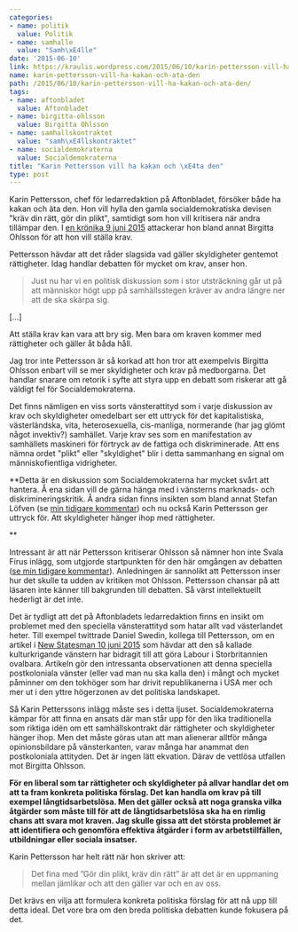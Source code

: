 ```yaml
---
categories:
- name: politik
  value: Politik
- name: samhalle
  value: "Samh\xE4lle"
date: '2015-06-10'
link: https://kraulis.wordpress.com/2015/06/10/karin-pettersson-vill-ha-kakan-och-ata-den/
name: karin-pettersson-vill-ha-kakan-och-ata-den
path: /2015/06/10/karin-pettersson-vill-ha-kakan-och-ata-den/
tags:
- name: aftonbladet
  value: Aftonbladet
- name: birgitta-ohlsson
  value: Birgitta Ohlsson
- name: samhallskontraktet
  value: "samh\xE4llskontraktet"
- name: socialdemokraterna
  value: Socialdemokraterna
title: "Karin Pettersson vill ha kakan och \xE4ta den"
type: post
---
```

Karin Pettersson, chef för ledarredaktion på Aftonbladet, försöker både ha kakan och äta den. Hon vill hylla den gamla socialdemokratiska devisen "kräv din rätt, gör din plikt", samtidigt som hon vill kritisera när andra tillämpar den. I [en krönika 9 juni 2015](http://www.aftonbladet.se/ledare/ledarkronika/karinpettersson/article20931714.ab) attackerar hon bland annat Birgitta Ohlsson för att hon vill ställa krav.

Pettersson hävdar att det råder slagsida vad gäller skyldigheter gentemot rättigheter. Idag handlar debatten för mycket om krav, anser hon.

> Just nu har vi en politisk diskussion som i stor ­utsträckning går ut på att människor högt upp på samhällsstegen kräver av andra längre ner att de ska skärpa sig.

[...]

Att ställa krav kan vara att bry sig. Men bara om kraven kommer med rättigheter och gäller åt båda håll.

Jag tror inte Pettersson är så korkad att hon tror att exempelvis Birgitta Ohlsson enbart vill se mer skyldigheter och krav på medborgarna. Det handlar snarare om retorik i syfte att styra upp en debatt som riskerar att gå väldigt fel för Socialdemokraterna.



Det finns nämligen en viss sorts vänsterattityd som i varje diskussion av krav och skyldigheter omedelbart ser ett uttryck för det kapitalistiska, västerländska, vita, heterosexuella, cis-manliga, normerande (har jag glömt något invektiv?) samhället. Varje krav ses som en manifestation av samhällets maskineri för förtryck av de fattiga och diskriminerade. Att ens nämna ordet "plikt" eller "skyldighet" blir i detta sammanhang en signal om människofientliga vidrigheter.

**Detta är en diskussion som Socialdemokraterna har mycket svårt att hantera. Å ena sidan vill de gärna hänga med i vänsterns marknads- och diskrimineringskritik. Å andra sidan finns insikten som bland annat Stefan Löfven (se [min tidigare kommentar](/2015/05/29/stefan-lovfen-har-ratt-gor-din-plikt-krav-din-ratt/)) och nu också Karin Pettersson ger uttryck för. Att skyldigheter hänger ihop med rättigheter.

**

Intressant är att när Pettersson kritiserar Ohlsson så nämner hon inte Svala Firus inlägg, som utgjorde startpunkten för den här omgången av debatten ([se min tidigare kommentar](/2015/06/02/samhallskontraktet-som-vinnande-politisk-strategi/)). Anledningen är sannolikt att Pettersson inser hur det skulle ta udden av kritiken mot Ohlsson. Pettersson chansar på att läsaren inte känner till bakgrunden till debatten. Så värst intellektuellt hederligt är det inte.

Det är tydligt att det på Aftonbladets ledarredaktion finns en insikt om problemet med den speciella vänsterattityd som hatar allt vad västerlandet heter. Till exempel twittrade Daniel Swedin, kollega till Pettersson, om en artikel i [New Statesman 10 juni 2015](http://www.newstatesman.com/politics/2015/06/culture-wars-left-have-contributed-labour-becoming-unelectable) som hävdar att den så kallade kulturkrigande vänstern har bidragit till att göra Labour i Storbritannien ovalbara. Artikeln gör den intressanta observationen att denna speciella postkoloniala vänster (eller vad man nu ska kalla den) i mångt och mycket påminner om den tokhöger som har drivit republikanerna i USA mer och mer ut i den yttre högerzonen av det politiska landskapet.

Så Karin Petterssons inlägg måste ses i detta ljuset. Socialdemokraterna kämpar för att finna en ansats där man står upp för den lika traditionella som riktiga idén om ett samhällskontrakt där rättigheter och skyldigheter hänger ihop. Men det måste göras utan att man alienerar alltför många opinionsbildare på vänsterkanten, varav många har anammat den postkoloniala attityden. Det är ingen lätt ekvation. Därav de vettlösa utfallen mot Birgitta Ohlsson.

**För en liberal som tar rättigheter och skyldigheter på allvar handlar det om att ta fram konkreta politiska förslag. Det kan handla om krav på till exempel långtidsarbetslösa. Men det gäller också att noga granska vilka åtgärder som måste till för att de långtidsarbetslösa ska ha en rimlig chans att svara mot kraven. Jag skulle gissa att det största problemet är att identifiera och genomföra effektiva åtgärder i form av arbetstillfällen, utbildningar eller sociala insatser.**

Karin Pettersson har helt rätt när hon skriver att:

> Det fina med ”Gör din plikt, kräv din rätt” är att det är en uppmaning mellan ­jämlikar och att den ­gäller var och en ­av oss.

Det krävs en vilja att formulera konkreta politiska förslag för att nå upp till detta ideal. Det vore bra om den breda politiska debatten kunde fokusera på det.

